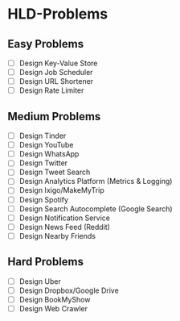 # HLD-Problems
## Easy Problems
- [ ] Design Key-Value Store
- [ ] Design Job Scheduler
- [ ] Design URL Shortener
- [ ] Design Rate Limiter
## Medium Problems
- [ ] Design Tinder
- [ ] Design YouTube
- [ ] Design WhatsApp
- [ ] Design Twitter
- [ ] Design Tweet Search
- [ ] Design Analytics Platform (Metrics & Logging)
- [ ] Design Ixigo/MakeMyTrip
- [ ] Design Spotify
- [ ] Design Search Autocomplete (Google Search)
- [ ] Design Notification Service
- [ ] Design News Feed (Reddit)
- [ ] Design Nearby Friends
## Hard Problems
- [ ] Design Uber
- [ ] Design Dropbox/Google Drive
- [ ] Design BookMyShow
- [ ] Design Web Crawler